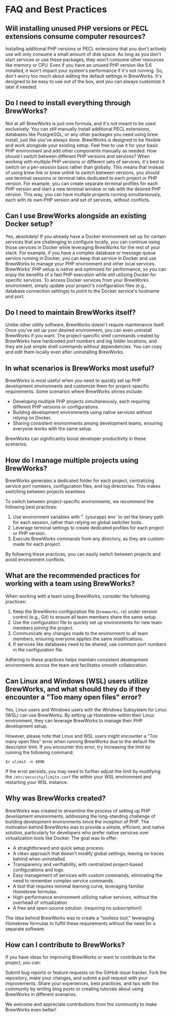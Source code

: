 # FAQ and Best Practices

## Will installing unused PHP versions or PECL extensions consume computer resources?

Installing additional PHP versions or PECL extensions that you don't actively use will only consume a small amount of disk space. As long as you don't start services or use these packages, they won't consume other resources like memory or CPU.
Even if you have an unused PHP version like 5.6 installed, it won't impact your system's performance if it's not running. So, don't worry too much about editing the default settings in BrewWorks. It's designed to be easy to use out of the box, and you can always customize it later if needed.

## Do I need to install everything through BrewWorks?

Not at all! BrewWorks is just one formula, and it's not meant to be used exclusively. You can still manually install additional PECL extensions, databases like PostgreSQL, or any other packages you need using brew install, just like you've always done.
BrewWorks is designed to be flexible and work alongside your existing setup. Feel free to use it for your basic PHP environment and add other components manually as needed.
How should I switch between different PHP versions and services?
When working with multiple PHP versions or different sets of services, it's best to switch on a per-session basis rather than globally. This means that instead of using brew link or brew unlink to switch between versions, you should use terminal sessions or terminal tabs dedicated to each project or PHP version.
For example, you can create separate terminal profiles for each PHP version and start a new terminal window or tab with the desired PHP version. This way, you can have multiple projects running simultaneously, each with its own PHP version and set of services, without conflicts.

## Can I use BrewWorks alongside an existing Docker setup?

Yes, absolutely! If you already have a Docker environment set up for certain services that are challenging to configure locally, you can continue using those services in Docker while leveraging BrewWorks for the rest of your stack.
For example, if you have a complex database or message queue service running in Docker, you can keep that service in Docker and use BrewWorks to manage your PHP environment and other local services. BrewWorks' PHP setup is native and optimized for performance, so you can enjoy the benefits of a fast PHP execution while still utilizing Docker for specific services.
To access Docker services from your BrewWorks environment, simply update your project's configuration files (e.g., database connection settings) to point to the Docker service's hostname and port.

## Do I need to maintain BrewWorks itself?

Unlike other utility software, BrewWorks doesn't require maintenance itself. Once you've set up your desired environment, you can even uninstall BrewWorks if you want. The project-specific shell commands created by BrewWorks have hardcoded port numbers and log folder locations, and they are just simple shell commands without dependencies. You can copy and edit them locally even after uninstalling BrewWorks.

## In what scenarios is BrewWorks most useful?

BrewWorks is most useful when you need to quickly set up PHP development environments and customize them for project-specific requirements. Some scenarios where BrewWorks shines include:

- Developing multiple PHP projects simultaneously, each requiring different PHP versions or configurations.
- Building development environments using native services without relying on Docker.
- Sharing consistent environments among development teams, ensuring everyone works with the same setup.

BrewWorks can significantly boost developer productivity in these scenarios.

## How do I manage multiple projects using BrewWorks?

BrewWorks generates a dedicated folder for each project, centralizing service port numbers, configuration files, and log directories. This makes switching between projects seamless.

To switch between project-specific environments, we recommend the following best practices:

1. Use environment variables with ". {yourapp} env` to set the binary path for each session, rather than relying on global switcher tools.
2. Leverage terminal settings to create dedicated profiles for each project or PHP version.
3. Execute BrewWorks commands from any directory, as they are custom-made for each project.

By following these practices, you can easily switch between projects and avoid environment conflicts.

## What are the recommended practices for working with a team using BrewWorks?

When working with a team using BrewWorks, consider the following practices:

1. Keep the BrewWorks configuration file (`brewworks.rb`) under version control (e.g., Git) to ensure all team members share the same setup.
2. Use the configuration file to quickly set up environments for new team members joining the project.
3. Communicate any changes made to the environment to all team members, ensuring everyone applies the same modifications.
4. If services like databases need to be shared, use common port numbers in the configuration file.

Adhering to these practices helps maintain consistent development environments across the team and facilitates smooth collaboration.

## Can Linux and Windows (WSL) users utilize BrewWorks, and what should they do if they encounter a "Too many open files" error?

Yes, Linux users and Windows users with the Windows Subsystem for Linux (WSL) can use BrewWorks. By setting up Homebrew within their Linux environment, they can leverage BrewWorks to manage their PHP development setup.

However, please note that Linux and WSL users might encounter a "Too many open files" error when running BrewWorks due to the default file descriptor limit. If you encounter this error, try increasing the limit by running the following command:

```shell
$> ulimit -n 4096
```

If the error persists, you may need to further adjust the limit by modifying the `/etc/security/limits.conf` file within your WSL environment and restarting your WSL instance.

## Why was BrewWorks created?

BrewWorks was created to streamline the process of setting up PHP development environments, addressing the long-standing challenge of building development environments since the inception of PHP. The motivation behind BrewWorks was to provide a simple, efficient, and native solution, particularly for developers who prefer native services over virtualization tools like Docker. The goal was to offer:

- A straightforward and quick setup process.
- A clean approach that doesn't modify global settings, leaving no traces behind when uninstalled.
- Transparency and verifiability, with centralized project-based configurations and logs.
- Easy management of services with custom commands, eliminating the need to remember complex service commands.
- A tool that requires minimal learning curve, leveraging familiar Homebrew formulas.
- High-performance environment utilizing native services, without the overhead of virtualization.
- A free and open-source solution. (requiring no subscription!)

The idea behind BrewWorks was to create a "toolless tool," leveraging Homebrew formulas to fulfill these requirements without the need for a separate software.

## How can I contribute to BrewWorks?

If you have ideas for improving BrewWorks or want to contribute to the project, you can:

Submit bug reports or feature requests on the GitHub issue tracker.
Fork the repository, make your changes, and submit a pull request with your improvements.
Share your experiences, best practices, and tips with the community by writing blog posts or creating tutorials about using BrewWorks in different scenarios.

We welcome and appreciate contributions from the community to make BrewWorks even better!
